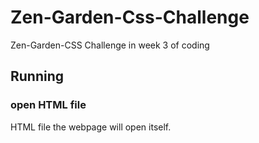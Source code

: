 # Zen-Garden-Css-Challenge
Zen-Garden-CSS Challenge in week 3 of coding

## Running

### open HTML file

HTML file the webpage will open itself.

